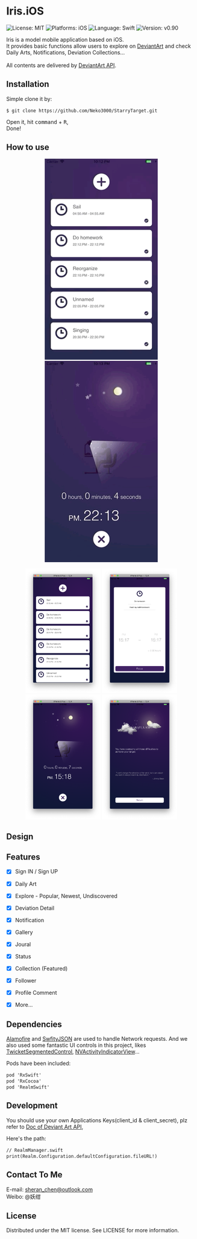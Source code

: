 # Iris.iOS
![License: MIT](https://img.shields.io/github/license/Neko3000/Iris.iOS)
![Platforms: iOS](https://img.shields.io/badge/Platform-iOS-lightgrey)
![Language: Swift](https://img.shields.io/badge/language-swift-orange.svg)
![Version: v0.90](https://img.shields.io/badge/version-v0.90-lightgrey)

Iris is a model mobile application based on iOS.</br>
It provides basic functions allow users to explore on [DeviantArt](https://www.deviantart.com/) and check Daily Arts, Notifications, Deviation Collections...</br>
</br>
All contents are delivered by [DeviantArt API](https://www.deviantart.com/developers/).</br>

## Installation
Simple clone it by:

```
$ git clone https://github.com/Neko3000/StarryTarget.git
```

Open it, hit <kbd>command</kbd> + <kbd>R</kbd>,</br>
Done!

## How to use
<p align="center"> 
<img width="300" src="https://raw.githubusercontent.com/Neko3000/resource-storage/master/img/screenshot/starrytarget-sr1.gif" alt="screen-record-1">
<img width="300" src="https://raw.githubusercontent.com/Neko3000/resource-storage/master/img/screenshot/starrytarget-sr2.gif" alt="screen-record-2">
</p>

<p align="center"> 
<img src="https://raw.githubusercontent.com/Neko3000/resource-storage/master/img/screenshot/starrytarget-s1.png" width="200" alt="">
<img src="https://raw.githubusercontent.com/Neko3000/resource-storage/master/img/screenshot/starrytarget-s2.png" width="200" alt="">
<img src="https://raw.githubusercontent.com/Neko3000/resource-storage/master/img/screenshot/starrytarget-s3.png" width="200" alt="">
<img src="https://raw.githubusercontent.com/Neko3000/resource-storage/master/img/screenshot/starrytarget-s4.png" width="200" alt="">
</p>

## Design

## Features
- [x] Sign IN / Sign UP
- [x] Daily Art
- [x] Explore - Popular, Newest, Undiscovered
- [x] Deviation Detail
- [x] Notification
- [x] Gallery
- [x] Joural
- [x] Status
- [x] Collection (Featured)
- [x] Follower
- [x] Profile Comment
- [x] More...


## Dependencies
[Alamofire](https://github.com/Alamofire/Alamofire) and [SwfityJSON](https://github.com/SwiftyJSON/SwiftyJSON) are used to handle Network requests.
And we also used some fantastic UI controls in this project, likes [TwicketSegmentedControl](https://github.com/twicketapp/TwicketSegmentedControl), [NVActivityIndicatorView](https://github.com/ninjaprox/NVActivityIndicatorView)...

Pods have been included:

```
pod 'RxSwift'
pod 'RxCocoa'
pod 'RealmSwift'
```

## Development
You should use your own Applications Keys(client_id & client_secret), plz refer to [Doc of Deviant Art API](https://www.deviantart.com/developers/apps),

Here's the path:
```
// RealmManager.swift
print(Realm.Configuration.defaultConfiguration.fileURL!)
```

## Contact To Me
E-mail: sheran_chen@outlook.com </br>
Weibo: @妖绀

## License
Distributed under the MIT license. See LICENSE for more information.
